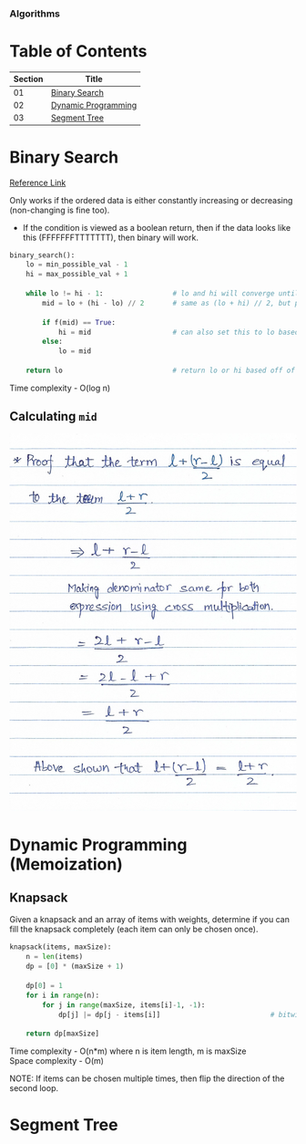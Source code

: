 ### Algorithms

# Table of Contents

| Section | Title |
| ------- | ----- |
| 01 | [Binary Search](#01) |
| 02 | [Dynamic Programming](#02) |
| 03 | [Segment Tree](#03) |


<a id="01"></a>
# Binary Search

[Reference Link](https://www.topcoder.com/community/competitive-programming/tutorials/binary-search)

Only works if the ordered data is either constantly increasing or decreasing (non-changing is fine too).
- If the condition is viewed as a boolean return, then if the data looks like this (FFFFFFFTTTTTTT), then binary will work.

```python
binary_search():
    lo = min_possible_val - 1
    hi = max_possible_val + 1

    while lo != hi - 1:                 # lo and hi will converge until they are next to each other
        mid = lo + (hi - lo) // 2       # same as (lo + hi) // 2, but prevents integer overflow

        if f(mid) == True:
            hi = mid                    # can also set this to lo based off of needs
        else:
            lo = mid

    return lo                           # return lo or hi based off of needs
```

Time complexity - O(log n)

## Calculating `mid`

![](../pictures/binsearch-int-overflow.jpeg)

<a id="02"></a>
# Dynamic Programming (Memoization)

## Knapsack

Given a knapsack and an array of items with weights, determine if you can fill the knapsack completely (each item can only be chosen once).

```python
knapsack(items, maxSize):
    n = len(items)
    dp = [0] * (maxSize + 1)
    
    dp[0] = 1
    for i in range(n):
        for j in range(maxSize, items[i]-1, -1):
            dp[j] |= dp[j - items[i]]                           # bitwise OR

    return dp[maxSize]
```

Time complexity - O(n\*m) where n is item length, m is maxSize <br/>
Space complexity - O(m)

NOTE: If items can be chosen multiple times, then flip the direction of the second loop.

<a id="03"></a>
# Segment Tree


